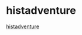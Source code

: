 # histadventure

[histadventure]((https://github.com/azatyamanaev/histadventure)https://github.com/azatyamanaev/histadventure)
